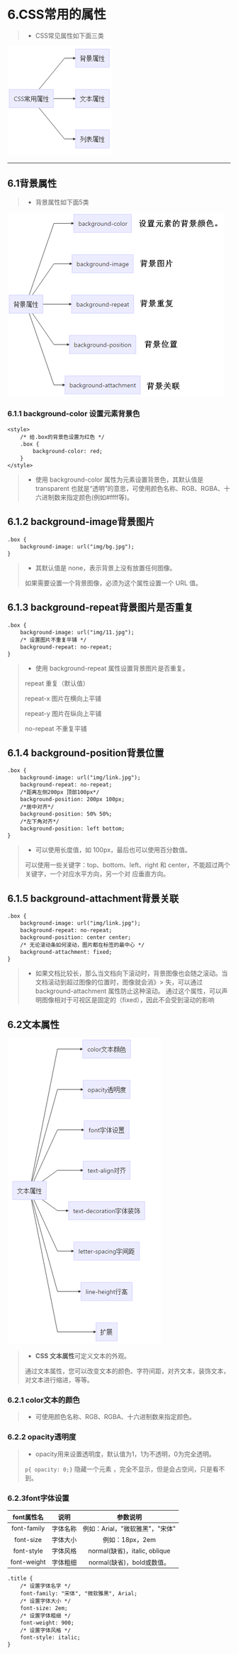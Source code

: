 # 6.CSS常用的属性

> * CSS常见属性如下面三类

![](/assets/CSSchangyongshuxingg.png)

---

## 6.1背景属性

> * 背景属性如下面5类

![](/assets/beijingshuxing.png)

### 6.1.1 background-color 设置元素背景色

```
<style>
    /* 给.box的背景色设置为红色 */
    .box {
        background-color: red;
    }
</style>
```

> * 使用 background-color 属性为元素设置背景色，其默认值是 transparent 也就是“透明”的意思，可使用颜色名称、RGB、RGBA、十六进制数来指定颜色\(例如\#ffff等\)。

## 6.1.2 background-image背景图片

```
.box {
    background-image: url("img/bg.jpg");
}
```

> * 其默认值是 none，表示背景上没有放置任何图像。
>
> 如果需要设置一个背景图像，必须为这个属性设置一个 URL 值。

## 6.1.3 background-repeat背景图片是否重复

```
.box {
    background-image: url("img/11.jpg");
    /* 设置图片不重复平铺 */
    background-repeat: no-repeat;
}
```

> * 使用 background-repeat 属性设置背景图片是否重复。
>
> repeat 重复（默认值）
>
> repeat-x 图片在横向上平铺
>
> repeat-y 图片在纵向上平铺
>
> no-repeat 不重复平铺

## 6.1.4 background-position背景位置

```
.box {
    background-image: url("img/link.jpg");
    background-repeat: no-repeat;
    /*距离左侧200px 顶部100px*/
    background-position: 200px 100px;
    /*居中对齐*/
    background-position: 50% 50%;
    /*左下角对齐*/
    background-position: left bottom;
}
```

> * 可以使用长度值，如 100px，最后也可以使用百分数值。
>
> 可以使用一些关键字：top、bottom、left、right 和 center，不能超过两个关键字，一个对应水平方向，另一个对 应垂直方向。

## 6.1.5 background-attachment背景关联

```
.box {
    background-image: url("img/link.jpg");
    background-repeat: no-repeat;
    background-position: center center;
    /* 无论滚动条如何滚动，图片都在标签的最中心 */
    background-attachment: fixed;
}
```

> * 如果文档比较长，那么当文档向下滚动时，背景图像也会随之滚动。当文档滚动到超过图像的位置时，图像就会消》&gt; 失，可以通过 background-attachment 属性防止这种滚动。
>   通过这个属性，可以声明图像相对于可视区是固定的（fixed），因此不会受到滚动的影响

## 6.2文本属性

![](/assets/wenbenshuxing.png)

> * **CSS 文本属性**可定义文本的外观。
>
> 通过文本属性，您可以改变文本的颜色、字符间距，对齐文本，装饰文本，对文本进行缩进，等等。

### 6.2.1 color文本的颜色

> * 可使用颜色名称、RGB、RGBA、十六进制数来指定颜色。

### 6.2.2 opacity透明度

> * opacity用来设置透明度，默认值为1，1为不透明，0为完全透明。
>
> `p{ opacity: 0;}` 隐藏一个元素 ，完全不显示，但是会占空间，只是看不到。

### 6.2.3font字体设置

| font属性名 | 说明 | 参数说明 |
| :---: | :---: | :---: |
| font-family | 字体名称 |例如：Arial，"微软雅黑"，"宋体" |
| font-size | 字体大小 | 例如：18px，2em |
| font-style | 字体风格 | normal(缺省)，italic, oblique|
| font-weight | 字体粗细 | normal(缺省)，bold或数值。 |



```
.title {
    /* 设置字体名字 */
    font-family: "宋体", "微软雅黑", Arial;
    /* 设置字体大小 */
    font-size: 2em;
    /* 设置字体粗细 */
    font-weight: 900;
    /* 设置字体风格 */
    font-style: italic;
}
```



